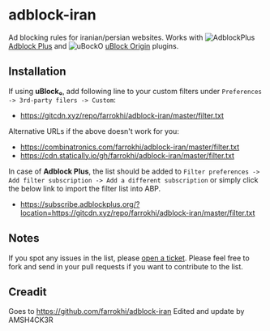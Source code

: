 # adblock-iran
Ad blocking rules for iranian/persian websites.  Works with ![AdblockPlus](https://i.imgur.com/kPRCfhu.png) [Adblock Plus](https://adblockplus.org/) and ![uBockO](https://i.imgur.com/PSFuzKb.png) [uBlock Origin](https://github.com/gorhill/uBlock) plugins.


## Installation

If using **uBlock₀**, add following line to your custom filters under `Preferences -> 3rd-party filers -> Custom`:

- https://gitcdn.xyz/repo/farrokhi/adblock-iran/master/filter.txt

Alternative URLs if the above doesn't work for you:

- https://combinatronics.com/farrokhi/adblock-iran/master/filter.txt
- https://cdn.statically.io/gh/farrokhi/adblock-iran/master/filter.txt

In case of **Adblock Plus**, the list should be added to `Filter preferences -> Add filter subscription -> Add a different subscription` or simply click the below link to import the filter list into ABP.

- https://subscribe.adblockplus.org/?location=https://gitcdn.xyz/repo/farrokhi/adblock-iran/master/filter.txt

## Notes

If you spot any issues in the list, please [open a ticket](https://github.com/farrokhi/adblock-iran/issues/new).
Please feel free to fork and send in your pull requests if you want to contribute to the list.


## Creadit
Goes to https://github.com/farrokhi/adblock-iran
Edited and update by AMSH4CK3R
